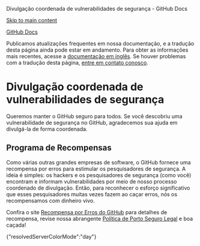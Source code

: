 Divulgação coordenada de vulnerabilidades de segurança - GitHub Docs

[Skip to main content](#main-content)

[](/pt)[GitHub Docs](/pt)

Publicamos atualizações frequentes em nossa documentação, e a tradução desta página ainda pode estar em andamento. Para obter as informações mais recentes, acesse a [documentação em inglês](/en). Se houver problemas com a tradução desta página, [entre em contato conosco](https://github.com/contact?form[subject]=translation%20issue%20on%20docs.github.com&form[comments]=).

Divulgação coordenada de vulnerabilidades de segurança
==========

Queremos manter o GitHub seguro para todos. Se você descobriu uma vulnerabilidade de segurança no GitHub, agradecemos sua ajuda em divulgá-la de forma coordenada.

[](#bounty-program)Programa de Recompensas
----------

Como várias outras grandes empresas de software, o GitHub fornece uma recompensa por erros para estimular os pesquisadores de segurança. A ideia é simples: os hackers e os pesquisadores de segurança (como você) encontram e informam vulnerabilidades por meio de nosso processo coordenado de divulgação. Então, para reconhecer o esforço significativo que esses pesquisadores muitas vezes fazem ao caçar erros, nós os recompensamos com dinheiro vivo.

Confira o site [Recompensa por Erros do GitHub](https://bounty.github.com) para detalhes de recompensa, revise nossa abrangente [Política de Porto Seguro Legal](/pt/articles/github-bug-bounty-program-legal-safe-harbor) e boa caçada!

{"resolvedServerColorMode":"day"}
